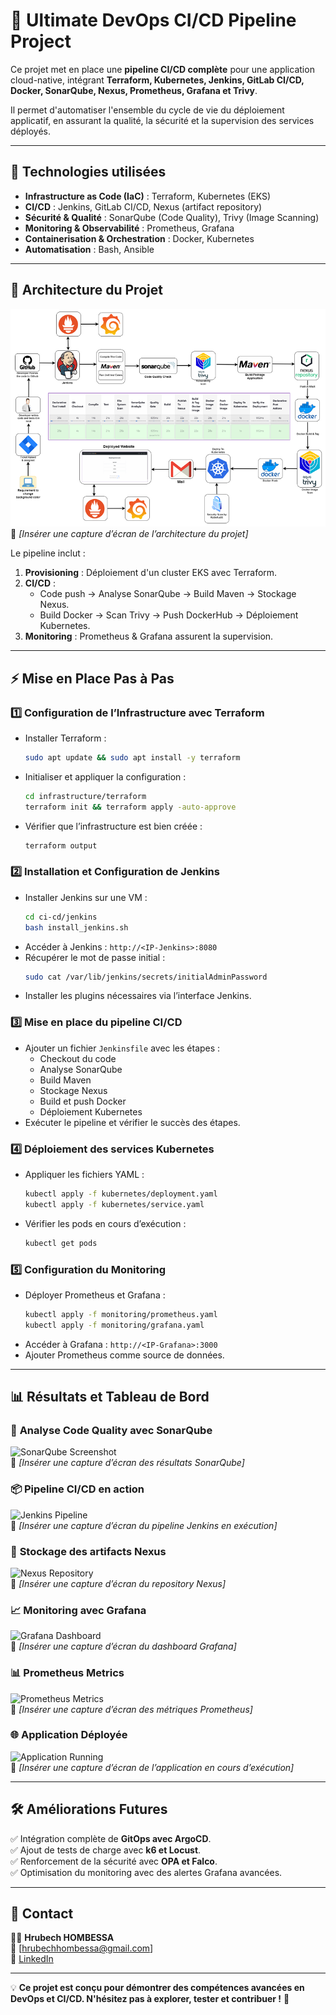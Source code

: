 # 🚀 Ultimate DevOps CI/CD Pipeline Project

Ce projet met en place une **pipeline CI/CD complète** pour une application cloud-native, intégrant **Terraform, Kubernetes, Jenkins, GitLab CI/CD, Docker, SonarQube, Nexus, Prometheus, Grafana et Trivy**.  

Il permet d'automatiser l'ensemble du cycle de vie du déploiement applicatif, en assurant la qualité, la sécurité et la supervision des services déployés.

---

## 📌 Technologies utilisées
- **Infrastructure as Code (IaC)** : Terraform, Kubernetes (EKS)
- **CI/CD** : Jenkins, GitLab CI/CD, Nexus (artifact repository)
- **Sécurité & Qualité** : SonarQube (Code Quality), Trivy (Image Scanning)
- **Monitoring & Observabilité** : Prometheus, Grafana
- **Containerisation & Orchestration** : Docker, Kubernetes
- **Automatisation** : Bash, Ansible

---

## 📜 Architecture du Projet
![Architecture Diagram](documentation/architecture-diagram.png)  
📌 *[Insérer une capture d’écran de l’architecture du projet]*

Le pipeline inclut :
1. **Provisioning** : Déploiement d'un cluster EKS avec Terraform.
2. **CI/CD** :
   - Code push → Analyse SonarQube → Build Maven → Stockage Nexus.
   - Build Docker → Scan Trivy → Push DockerHub → Déploiement Kubernetes.
3. **Monitoring** : Prometheus & Grafana assurent la supervision.

---

## ⚡ Mise en Place Pas à Pas

### 1️⃣ **Configuration de l’Infrastructure avec Terraform**
- Installer Terraform :
  ```bash
  sudo apt update && sudo apt install -y terraform
  ```
- Initialiser et appliquer la configuration :
  ```bash
  cd infrastructure/terraform
  terraform init && terraform apply -auto-approve
  ```
- Vérifier que l’infrastructure est bien créée :
  ```bash
  terraform output
  ```

### 2️⃣ **Installation et Configuration de Jenkins**
- Installer Jenkins sur une VM :
  ```bash
  cd ci-cd/jenkins
  bash install_jenkins.sh
  ```
- Accéder à Jenkins : `http://<IP-Jenkins>:8080`
- Récupérer le mot de passe initial :
  ```bash
  sudo cat /var/lib/jenkins/secrets/initialAdminPassword
  ```
- Installer les plugins nécessaires via l’interface Jenkins.

### 3️⃣ **Mise en place du pipeline CI/CD**
- Ajouter un fichier `Jenkinsfile` avec les étapes :
  - Checkout du code
  - Analyse SonarQube
  - Build Maven
  - Stockage Nexus
  - Build et push Docker
  - Déploiement Kubernetes
- Exécuter le pipeline et vérifier le succès des étapes.

### 4️⃣ **Déploiement des services Kubernetes**
- Appliquer les fichiers YAML :
  ```bash
  kubectl apply -f kubernetes/deployment.yaml
  kubectl apply -f kubernetes/service.yaml
  ```
- Vérifier les pods en cours d’exécution :
  ```bash
  kubectl get pods
  ```

### 5️⃣ **Configuration du Monitoring**
- Déployer Prometheus et Grafana :
  ```bash
  kubectl apply -f monitoring/prometheus.yaml
  kubectl apply -f monitoring/grafana.yaml
  ```
- Accéder à Grafana : `http://<IP-Grafana>:3000`
- Ajouter Prometheus comme source de données.

---

## 📊 Résultats et Tableau de Bord
### 🔎 **Analyse Code Quality avec SonarQube**
![SonarQube Screenshot](documentation/sonarqube-report.png)  
📌 *[Insérer une capture d’écran des résultats SonarQube]*

### 📦 **Pipeline CI/CD en action**
![Jenkins Pipeline](documentation/jenkins-pipeline.png)  
📌 *[Insérer une capture d’écran du pipeline Jenkins en exécution]*

### 📂 **Stockage des artifacts Nexus**
![Nexus Repository](documentation/nexus-repository.png)  
📌 *[Insérer une capture d’écran du repository Nexus]*

### 📈 **Monitoring avec Grafana**
![Grafana Dashboard](documentation/grafana-dashboard.png)  
📌 *[Insérer une capture d’écran du dashboard Grafana]*

### 📊 **Prometheus Metrics**
![Prometheus Metrics](documentation/prometheus-metrics.png)  
📌 *[Insérer une capture d’écran des métriques Prometheus]*

### 🌐 **Application Déployée**
![Application Running](documentation/application-running.png)  
📌 *[Insérer une capture d’écran de l’application en cours d’exécution]*

---

## 🛠 Améliorations Futures
✅ Intégration complète de **GitOps avec ArgoCD**.  
✅ Ajout de tests de charge avec **k6 et Locust**.  
✅ Renforcement de la sécurité avec **OPA et Falco**.  
✅ Optimisation du monitoring avec des alertes Grafana avancées.

---

## 🤝 Contact
👨‍💻 **Hrubech HOMBESSA**  
📧 [hrubechhombessa@gmail.com]  
🔗 [LinkedIn](https://www.linkedin.com/in/hrubech-hombessa/)  

---

💡 **Ce projet est conçu pour démontrer des compétences avancées en DevOps et CI/CD. N'hésitez pas à explorer, tester et contribuer !** 🚀